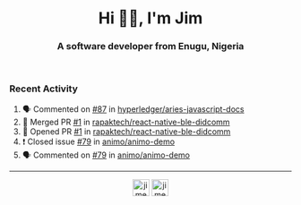 <h1 align="center">Hi 👋🏾, I'm Jim</h1>
<h3 align="center">A software developer from Enugu, Nigeria</h3>
<br/>
<!-- https://github.com/rahuldkjain/github-profile-readme-generator --!>

<!--  <p align="left"><img src="https://github-readme-stats.vercel.app/api?username=rapaktech&show_icons=true&count_private=true&" alt="rapaktech" /></p> --!>

<!--
Github language stats
<p align="left"><img src="https://github-readme-stats.vercel.app/api/top-langs/?username=rapaktech&layout=compact" alt="rapaktech" /><p>
-->

<!-- Codestats language stats -->
<!-- <p align="left"><img src="https://codestats-readme.vercel.app/api/top-langs/?username=rapaktech&layout=compact&language_count=12" alt="rapaktech" /><p>    --!>
  
<h3>Recent Activity</h3>

<!--START_SECTION:activity-->
1. 🗣 Commented on [#87](https://github.com/hyperledger/aries-javascript-docs/issues/87) in [hyperledger/aries-javascript-docs](https://github.com/hyperledger/aries-javascript-docs)
2. 🎉 Merged PR [#1](https://github.com/rapaktech/react-native-ble-didcomm/pull/1) in [rapaktech/react-native-ble-didcomm](https://github.com/rapaktech/react-native-ble-didcomm)
3. 💪 Opened PR [#1](https://github.com/rapaktech/react-native-ble-didcomm/pull/1) in [rapaktech/react-native-ble-didcomm](https://github.com/rapaktech/react-native-ble-didcomm)
4. ❗️ Closed issue [#79](https://github.com/animo/animo-demo/issues/79) in [animo/animo-demo](https://github.com/animo/animo-demo)
5. 🗣 Commented on [#79](https://github.com/animo/animo-demo/issues/79) in [animo/animo-demo](https://github.com/animo/animo-demo)
<!--END_SECTION:activity-->

---

<p align="center">
<a href="https://twitter.com/jimezesinachi" target="blank"><img align="center" src="https://cdn.jsdelivr.net/npm/simple-icons@3.0.1/icons/twitter.svg" alt="jimezesinachi" height="30" width="30" /></a>
<a href="https://linkedin.com/in/jimezesinachi" target="blank"><img align="center" src="https://cdn.jsdelivr.net/npm/simple-icons@3.0.1/icons/linkedin.svg" alt="jimezesinachi" height="30" width="30" /></a>
</p>
